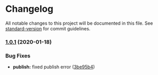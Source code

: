 # Changelog

All notable changes to this project will be documented in this file. See [standard-version](https://github.com/conventional-changelog/standard-version) for commit guidelines.

### [1.0.1](https://github.com/hxfdarling/cert-helper/compare/v1.0.0...v1.0.1) (2020-01-18)


### Bug Fixes

* **publish:** fixed publish error ([3be95b4](https://github.com/hxfdarling/cert-helper/commit/3be95b4675e83b0c7e5af0d78a1fd47073ff902a))
